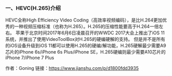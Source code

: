 ### 一、HEVC(H.265)介绍

HEVC全称High Efficiency Video Coding（高效率视频编码），是比H.264更加优秀的一种视频压缩标准（也称为H.265）。H.265的压缩性能要高于H.264一倍左右。
苹果于北京时间2017年6月6日凌晨召开的WWDC 2017大会上推出了iOS 11系统，并推出了使用VideoToolBox对H.265的硬编硬解的支持。
但是并不是所有的iOS设备升级到iOS 11都可以使用H.265的硬编/解功能，H.265硬解最少需要A9芯片的iPhone 6s/iPhone 6s Plus/iPhone SE，H.265硬编则最少需要A10芯片的iPhone 7/iPhone 7 Plus



作者：Goning
链接：https://www.jianshu.com/p/d1800fdd3935
